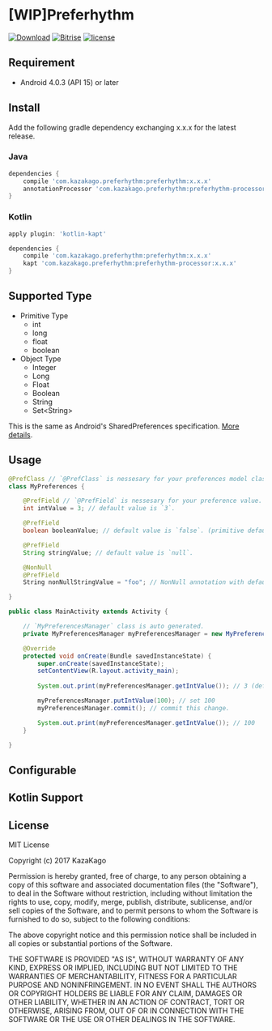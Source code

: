 [WIP]Preferhythm
====

[![Download](https://api.bintray.com/packages/kazakago/maven/preferhythm/images/download.svg)](https://bintray.com/kazakago/maven/preferhythm/_latestVersion)
[![Bitrise](https://www.bitrise.io/app/436ed4113cb15072.svg?token=5I58EK088C0wp3UWmf75qA&branch=master)]()
[![license](https://img.shields.io/github/license/kazakago/preferhythm.svg)](LICENSE.md)

## Requirement

- Android 4.0.3 (API 15) or later

## Install

Add the following gradle dependency exchanging x.x.x for the latest release.

### Java

```groovy
dependencies {
    compile 'com.kazakago.preferhythm:preferhythm:x.x.x'
    annotationProcessor 'com.kazakago.preferhythm:preferhythm-processor:x.x.x'
}
```

### Kotlin

```groovy
apply plugin: 'kotlin-kapt'

dependencies {
    compile 'com.kazakago.preferhythm:preferhythm:x.x.x'
    kapt 'com.kazakago.preferhythm:preferhythm-processor:x.x.x'
}
```

## Supported Type

- Primitive Type
  - int
  - long
  - float
  - boolean
- Object Type
  - Integer 
  - Long
  - Float
  - Boolean
  - String
  - Set\<String\>

This is the same as Android's SharedPreferences specification. [More details](https://developer.android.com/training/basics/data-storage/shared-preferences.html).


## Usage

```java
@PrefClass // `@PrefClass` is nessesary for your preferences model class.
class MyPreferences {

    @PrefField // `@PrefField` is nessesary for your preference value.
    int intValue = 3; // default value is `3`.

    @PrefField
    boolean booleanValue; // default value is `false`. (primitive default value)

    @PrefField
    String stringValue; // default value is `null`.

    @NonNull
    @PrefField
    String nonNullStringValue = "foo"; // NonNull annotation with default value.

}
```

```java
public class MainActivity extends Activity {

    // `MyPreferencesManager` class is auto generated.
    private MyPreferencesManager myPreferencesManager = new MyPreferencesManager(this);

    @Override
    protected void onCreate(Bundle savedInstanceState) {
        super.onCreate(savedInstanceState);
        setContentView(R.layout.activity_main);
        
        System.out.print(myPreferencesManager.getIntValue()); // 3 (default value)

        myPreferencesManager.putIntValue(100); // set 100
        myPreferencesManager.commit(); // commit this change.

        System.out.print(myPreferencesManager.getIntValue()); // 100
    }

}
```

## Configurable

## Kotlin Support

## License
MIT License

Copyright (c) 2017 KazaKago

Permission is hereby granted, free of charge, to any person obtaining a copy
of this software and associated documentation files (the "Software"), to deal
in the Software without restriction, including without limitation the rights
to use, copy, modify, merge, publish, distribute, sublicense, and/or sell
copies of the Software, and to permit persons to whom the Software is
furnished to do so, subject to the following conditions:

The above copyright notice and this permission notice shall be included in all
copies or substantial portions of the Software.

THE SOFTWARE IS PROVIDED "AS IS", WITHOUT WARRANTY OF ANY KIND, EXPRESS OR
IMPLIED, INCLUDING BUT NOT LIMITED TO THE WARRANTIES OF MERCHANTABILITY,
FITNESS FOR A PARTICULAR PURPOSE AND NONINFRINGEMENT. IN NO EVENT SHALL THE
AUTHORS OR COPYRIGHT HOLDERS BE LIABLE FOR ANY CLAIM, DAMAGES OR OTHER
LIABILITY, WHETHER IN AN ACTION OF CONTRACT, TORT OR OTHERWISE, ARISING FROM,
OUT OF OR IN CONNECTION WITH THE SOFTWARE OR THE USE OR OTHER DEALINGS IN THE
SOFTWARE.
